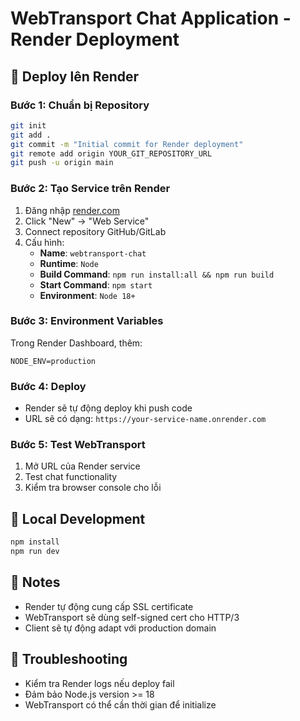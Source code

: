 # WebTransport Chat Application - Render Deployment

## 🚀 Deploy lên Render

### Bước 1: Chuẩn bị Repository
```bash
git init
git add .
git commit -m "Initial commit for Render deployment"
git remote add origin YOUR_GIT_REPOSITORY_URL
git push -u origin main
```

### Bước 2: Tạo Service trên Render
1. Đăng nhập [render.com](https://render.com)
2. Click "New" → "Web Service"
3. Connect repository GitHub/GitLab
4. Cấu hình:
   - **Name**: `webtransport-chat`
   - **Runtime**: `Node`
   - **Build Command**: `npm run install:all && npm run build`
   - **Start Command**: `npm start`
   - **Environment**: `Node 18+`

### Bước 3: Environment Variables
Trong Render Dashboard, thêm:
```
NODE_ENV=production
```

### Bước 4: Deploy
- Render sẽ tự động deploy khi push code
- URL sẽ có dạng: `https://your-service-name.onrender.com`

### Bước 5: Test WebTransport
1. Mở URL của Render service
2. Test chat functionality
3. Kiểm tra browser console cho lỗi

## 🔧 Local Development
```bash
npm install
npm run dev
```

## 📝 Notes
- Render tự động cung cấp SSL certificate
- WebTransport sẽ dùng self-signed cert cho HTTP/3
- Client sẽ tự động adapt với production domain

## 🐛 Troubleshooting
- Kiểm tra Render logs nếu deploy fail
- Đảm bảo Node.js version >= 18
- WebTransport có thể cần thời gian để initialize